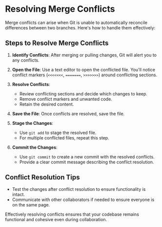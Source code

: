 # Resolving Merge Conflicts

Merge conflicts can arise when Git is unable to automatically reconcile differences between two branches. Here's how to handle them effectively:

## Steps to Resolve Merge Conflicts

1. **Identify Conflicts**: After merging or pulling changes, Git will alert you to any conflicts.

2. **Open the File**: Use a text editor to open the conflicted file. You'll notice conflict markers (`<<<<<<<`, `=======`, `>>>>>>>`) around conflicting sections.

3. **Resolve Conflicts**:
   - Review conflicting sections and decide which changes to keep.
   - Remove conflict markers and unwanted code.
   - Retain the desired content.

4. **Save the File**: Once conflicts are resolved, save the file.

5. **Stage the Changes**:
   - Use `git add` to stage the resolved file.
   - For multiple conflicted files, repeat this step.

6. **Commit the Changes**:
   - Use `git commit` to create a new commit with the resolved conflicts.
   - Provide a clear commit message describing the conflict resolution.

## Conflict Resolution Tips

- Test the changes after conflict resolution to ensure functionality is intact.
- Communicate with other collaborators if needed to ensure everyone is on the same page.

Effectively resolving conflicts ensures that your codebase remains functional and cohesive even during collaboration.
